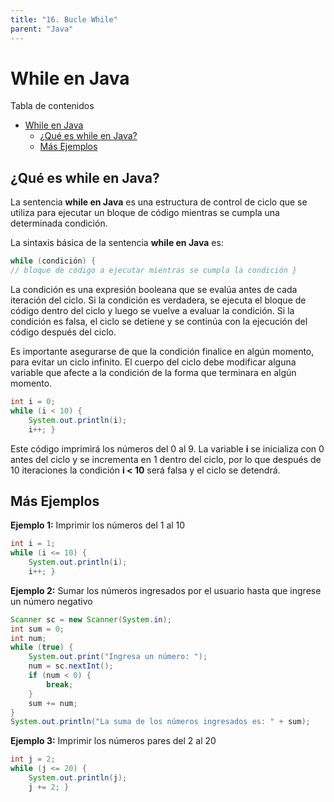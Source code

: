 ```yaml
---
title: "16. Bucle While"
parent: "Java"
---
```


While en Java
=============

Tabla de contenidos

- [While en Java](#while-en-java)
  - [¿Qué es while en Java?](#qué-es-while-en-java)
  - [Más Ejemplos](#más-ejemplos)

¿Qué es while en Java?
----------------------

La sentencia **while en Java** es una estructura de control de ciclo que se utiliza para ejecutar un bloque de código mientras se cumpla una determinada condición.

La sintaxis básica de la sentencia **while en Java** es:

```java
while (condición) {     
// bloque de código a ejecutar mientras se cumpla la condición }
```

La condición es una expresión booleana que se evalúa antes de cada iteración del ciclo. Si la condición es verdadera, se ejecuta el bloque de código dentro del ciclo y luego se vuelve a evaluar la condición. Si la condición es falsa, el ciclo se detiene y se continúa con la ejecución del código después del ciclo.

Es importante asegurarse de que la condición finalice en algún momento, para evitar un ciclo infinito. El cuerpo del ciclo debe modificar alguna variable que afecte a la condición de la forma que terminara en algún momento.

```java 
int i = 0; 
while (i < 10) {     
    System.out.println(i);    
    i++; }
```


Este código imprimirá los números del 0 al 9. La variable **i** se inicializa con 0 antes del ciclo y se incrementa en 1 dentro del ciclo, por lo que después de 10 iteraciones la condición **i < 10** será falsa y el ciclo se detendrá.

Más Ejemplos
------------

**Ejemplo 1:** Imprimir los números del 1 al 10
```java
int i = 1; 
while (i <= 10) {     
    System.out.println(i);    
    i++; }
```



**Ejemplo 2:** Sumar los números ingresados por el usuario hasta que ingrese un número negativo
```java
Scanner sc = new Scanner(System.in);
int sum = 0;
int num;
while (true) {
    System.out.print("Ingresa un número: ");
    num = sc.nextInt();
    if (num < 0) {
        break;
    }
    sum += num;
}
System.out.println("La suma de los números ingresados es: " + sum);
```


**Ejemplo 3:** Imprimir los números pares del 2 al 20

```java
int j = 2; 
while (j <= 20) {     
    System.out.println(j);    
    j += 2; }
```

